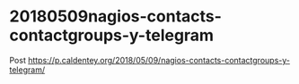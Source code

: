 # 20180509nagios-contacts-contactgroups-y-telegram
Post https://p.caldentey.org/2018/05/09/nagios-contacts-contactgroups-y-telegram/
